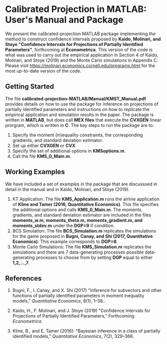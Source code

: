 # Calibrated Projection in MATLAB: User's Manual and Package

We present the calibrated-projection MATLAB package implementing the method to construct confidence intervals proposed by **Kaido, Molinari, and Stoye "Confidence Intervals for Projections of Partially Identified Parameters"**, forthcoming at **Econometrica**. This version of the code is what was used to carry out the empirical application in Section 4 of Kaido, Molinari, and Stoye (2019) and the Monte Carlo simulations in Appendix C. Please visit https://molinari.economics.cornell.edu/programs.html for the most up-to-date version of the code.

## Getting Started

The file **calibrated-projection-MATLAB/Manual/KMST_Manual.pdf** provides details on how to use the package for inference on projections of partially identified parameters and instructions on how to replicate the empirical application and simulation results in the paper.  The package is written in **MATLAB**, but does call **MEX files** that execute the **CVXGEN** linear prorgram, which is written in **C**. The key steps to run the package are to:

1. Specify the moment (in)equality constraints, the corresponding gradients, and standard deviation estimator.
2. Set up either **CVXGEN** or **CVX**
3. Specify the set of additional options in **KMSoptions.m**.
4. Call the file **KMS_0_Main.m**.

## Working Examples

We have included a set of examples in the package that are discusssed in detail in the manual and in Kaido, Molinari, and Stoye (2019).

1. KT Application: The file **KMS_Application.m** runs the airline application of **Kline and Tamer (2016, Quantitative Economics)**.  This file specifies the additional options and calls  **KMS_0_Main.m**.  The moments, gradients, and standard deviation estimator are included in the files **moments_w.m, moments_theta.m, moments_gradient.m, and moments_stdev.m** under the **DGP=9** if condition.
2. BCS Simulation: The file **BCS_Simulation.m** replicates the simulations for the game proposed in **Bugni, Canay, and Shi (2017, Quantitative Economics)**.  This example corresponds to **DGP=8**.  
3. Monte Carlo Simulations: The file **KMS_Simulation.m** replicates the simulations and there are 7 data-generating processes possible data-generating processes to choose from by setting **DGP** equal to either **1,2,...,7**. 

## References

1. Bugni, F., I. Canay,  and X. Shi  (2017) "Inference for subvectors and other functions of partially identified parameters in moment inequality models," *Quantitative Economics*, 8(1), 1–38..

2. Kaido, H., F. Molinari,  and J. Stoye (2019) "Confidence Intervals for Projections of Partially Identified Parameters," Forthcoming *Econometrica*.

3. Kline, B., and E. Tamer (2016): "Bayesian inference in a class of partially identified models," *Quantitative Economics*, 7(2), 329–366.

